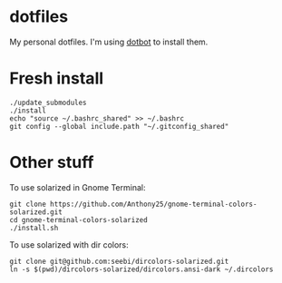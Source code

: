 # dotfiles

My personal dotfiles. I'm using [dotbot](https://github.com/anishathalye/dotbot) to install them.

# Fresh install

```
./update_submodules
./install
echo "source ~/.bashrc_shared" >> ~/.bashrc
git config --global include.path "~/.gitconfig_shared"
```

# Other stuff

To use solarized in Gnome Terminal:

```
git clone https://github.com/Anthony25/gnome-terminal-colors-solarized.git
cd gnome-terminal-colors-solarized
./install.sh
```

To use solarized with dir colors:

```
git clone git@github.com:seebi/dircolors-solarized.git
ln -s $(pwd)/dircolors-solarized/dircolors.ansi-dark ~/.dircolors
```
